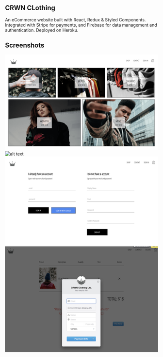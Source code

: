 ## CRWN CLothing

An eCommerce website built with React, Redux & Styled Components.
Integrated with Stripe for payments, and Firebase for data management and authentication.
Deployed on Heroku.

## Screenshots

![alt text](https://github.com/Scramblelock/crown-clothing/blob/master/screenshots/Landing.png?raw=true)
![alt text](https://github.com/Scramblelock/crown-clothing/blob/master/screenshots/PLP.png?raw=true)
![alt text](https://github.com/Scramblelock/crown-clothing/blob/master/screenshots/Login.png?raw=true)
![alt text](https://github.com/Scramblelock/crown-clothing/blob/master/screenshots/Checkout.png?raw=true)
